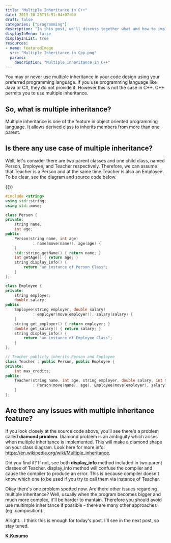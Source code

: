 ```yaml
---
title: "Multiple Inheritance in C++"
date: 2019-10-25T13:51:04+07:00
draft: false
categories: ["programming"]
description: "In this post, we'll discuss together what and how to implement multiple inheritance in C++."
displayInMenu: false
displayInList: true
resources:
- name: featuredImage
  src: "Multiple Inheritance in Cpp.png"
  params:
    description: "Multiple Inheritance in C++"
---
```


You may or never use multiple inheritance in your code design using your preferred programming language. If you use programming language like Java or C#, they do not provide it. However this is not the case in C++. C++ permits you to use multiple inheritance.

## So, what is multiple inheritance?

Multiple inheritance is one of the feature in object oriented programming language. It allows derived class to inherits members from more than one parent.

## Is there any use case of multiple inheritance?

Well, let's consider there are two parent classes and one child class, named Person, Employee, and Teacher respectively. Therefore, we can assume that Teacher is a Person and at the same time Teacher is also an Employee. To be clear, see the diagram and source code below.

{{<smallimg src="multiple-inheritance-diagram-example.png" alt="A big beautiful smile" width="250px">}}

```c++
#include <string>
using std::string;
using std::move;

class Person {
private:
    string name;
    int age;
public:
    Person(string name, int age)
            : name(move(name)), age(age) {
    }
    std::string getName() { return name; }
    int getAge() { return age; }
    string display_info() {
        return "an instance of Person Class";
    }
};

class Employee {
private:
    string employer;
    double salary;
public:
    Employee(string employer, double salary)
            : employer(move(employer)), salary(salary) {
    }
    string get_employer() { return employer; }
    double get_salary() { return salary; }
    string display_info() {
        return "an instance of Employee Class";
    }
};

// Teacher publicly inherits Person and Employee
class Teacher : public Person, public Employee {
private:
    int max_credits;
public:
    Teacher(string name, int age, string employer, double salary, int max_credits)
            : Person(move(name), age), Employee(move(employer), salary), max_credits(max_credits) {
    }
};
```

## Are there any issues with multiple inheritance feature?

If you look closely at the source code above, you'll see there's a problem called **diamond problem**. Diamond problem is an ambiguity which arises when multiple inheritance is implemented. This will make a diamond shape on your class diagram. Look here for more info: <https://en.wikipedia.org/wiki/Multiple_inheritance>.

Did you find it? If not, see both **display_info** method included in two parent classes of Teacher. display_info method will confuse the compiler and cause the compiler to produce an error. This is because compiler doesn't know which one to be used if you try to call them via instance of Teacher.

Okay there's one problem spotted now. Are there other issues regarding multiple inheritance? Well, usually when the program becomes bigger and much more complex, it'll be harder to mantain. Therefore you should avoid use multimple inheritance if possible - there are many other approaches (eg. composition).

Alright... I think this is enough for today's post. I'll see in the next post, so stay tuned.

**K.Kusumo**
